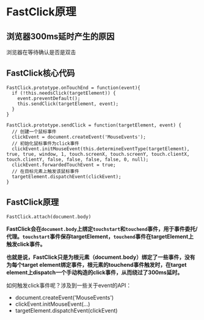 # FastClick原理

## 浏览器300ms延时产生的原因

浏览器在等待确认是否是双击

## FastClick核心代码

    FastClick.prototype.onTouchEnd = function(event){
      if (!this.needsClick(targetElement)) {
        event.preventDefault(); 
        this.sendClick(targetElement, event);
      }
    }

    FastClick.prototype.sendClick = function(targetElement, event) {
      // 创建一个鼠标事件
      clickEvent = document.createEvent('MouseEvents');
      // 初始化鼠标事件为click事件 
      clickEvent.initMouseEvent(this.determineEventType(targetElement), true, true, window, 1, touch.screenX, touch.screenY, touch.clientX, touch.clientY, false, false, false, false, 0, null);
      clickEvent.forwardedTouchEvent = true;
      // 在目标元素上触发该鼠标事件
      targetElement.dispatchEvent(clickEvent);
    }
    
## FastClick原理

    FastClick.attach(document.body)

**FastClick会在`document.body`上绑定`touchstart`和`touchend`事件，用于事件委托/代理。`touchstart`事件保存targetElement，`touchend`事件在targetElement上触发click事件。**

**也就是说，FastClick只是为根元素（document.body）绑定了一些事件，没有为每个target element绑定事件，根元素的touchend事件触发时，在target element上dispatch一个手动构造的click事件，从而绕过了300ms延时。**

如何触发click事件呢？涉及到一些关于event的API：
* document.createEvent('MouseEvents')
* clickEvent.initMouseEvent(...)
* targetElement.dispatchEvent(clickEvent)



